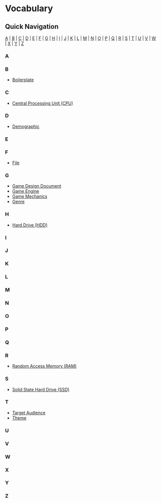 # Vocabulary

## Quick Navigation

[A](#a) | [B](#b) | [C](#c) | [D](#d) | [E](#e) | [F](#f) | [G](#g) | [H](#h) | [I](#i) | [J](#j) | [K](#k) | [L](#l) | [M](#m) | [N](#n) | [O](#o) | [P](#p) | [Q](#q) | [R](#r) | [S](#s) | [T](#t) | [U](#u) | [V](#v) | [W](#w) | [X](#x) | [Y](#y) | [Z](#z)

### A

### B

- [Boilerplate]()

### C

- [Central Processing Unit (CPU)]()

### D

- [Demographic](terms/demographic.md)

### E

### F

- [File]()

### G

- [Game Design Document](terms/gdd.md)
- [Game Engine](terms/game_engine.md)
- [Game Mechanics](terms/game_mechanics.md)
- [Genre](terms/genre.md)

### H

- [Hard Drive (HDD)]()

### I

### J

### K

### L

### M

### N

### O

### P

### Q

### R

- [Random Access Memory (RAM)]()

### S

- [Solid State Hard Drive (SSD)]()

### T

- [Target Audience](terms/target_audience.md)
- [Theme](terms/theme.md)

### U

### V

### W

### X

### Y

### Z
